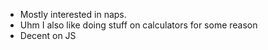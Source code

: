 - Mostly interested in naps.
- Uhm I also like doing stuff on calculators for some reason
- Decent on JS

